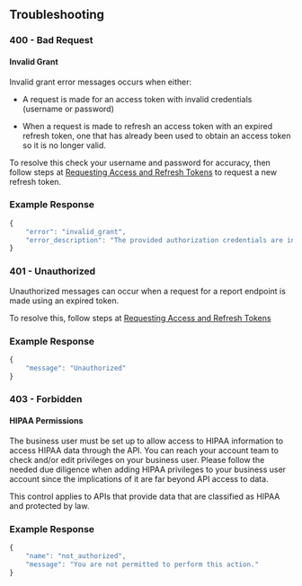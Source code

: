 ## Troubleshooting

### 400 - Bad Request

#### Invalid Grant

Invalid grant error messages occurs when either:

- A request is made for an access token with invalid credentials (username or password)

- When a request is made to refresh an access token with an expired refresh token, one that has already been used to obtain an access token so it is no longer valid.

To resolve this check your username and password for accuracy, then follow steps at [Requesting Access and Refresh Tokens](https://reachlocal.github.io/api-docs/#api-access-step-2-authorization-requesting-access-and-refresh-tokens) to request a new refresh token.

### Example Response
```javascript
{
    "error": "invalid_grant",
    "error_description": "The provided authorization credentials are invalid. Refer to documentation at https://reachlocal.github.io/api-docs/#error-codes for further information."
}
```

### 401 - Unauthorized

Unauthorized messages can occur when a request for a report endpoint is made using an expired token.

To resolve this, follow steps at [Requesting Access and Refresh Tokens](https://reachlocal.github.io/api-docs/#api-access-step-2-authorization-requesting-access-and-refresh-tokens)

### Example Response

```javascript
{
    "message": "Unauthorized"
}
```

### 403 - Forbidden

#### HIPAA Permissions

The business user must be set up to allow access to HIPAA information to access HIPAA data through the API. You can reach your account team to check and/or edit privileges on your business user. Please follow the needed due diligence when adding HIPAA privileges to your business user account since the implications of it are far beyond API access to data.

This control applies to APIs that provide data that are classified as HIPAA and protected by law.

### Example Response

```javascript
{
    "name": "not_authorized",
    "message": "You are not permitted to perform this action."
}
```
